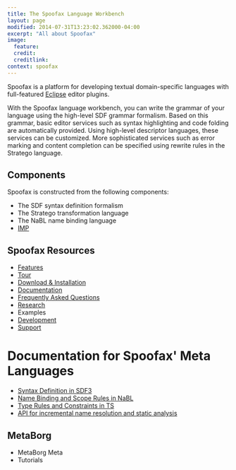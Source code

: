 ```yaml
---
title: The Spoofax Language Workbench 
layout: page
modified: 2014-07-31T13:23:02.362000-04:00
excerpt: "All about Spoofax"
image:
  feature: 
  credit: 
  creditlink: 
context: spoofax
---
```

 
Spoofax is a platform for developing textual domain-specific languages with full-featured [Eclipse](http://eclipse.org) editor plugins.
 
With the Spoofax language workbench, you can write the grammar of your language using the high-level SDF  grammar formalism. Based on this grammar, basic editor services such as syntax highlighting and code folding are automatically provided. Using high-level descriptor languages, these services can be customized. More sophisticated services such as error marking and content completion can be specified using rewrite rules in the Stratego language.

## Components

Spoofax is constructed from the following components:

* The SDF syntax definition formalism
* The Stratego transformation language
* The NaBL name binding language
* [IMP](https://github.com/impulse-org)

## Spoofax Resources

* [Features](features/)
* [Tour](tour/)
* [Download & Installation](/download)
* [Documentation](documentation/)
* [Frequently Asked Questions](faq/)
* [Research](research/)
* Examples
* [Development](/dev/)
* [Support](support/)

# Documentation for Spoofax' Meta Languages

* [Syntax Definition in SDF3](sdf3/)
* [Name Binding and Scope Rules in NaBL](nabl/)
* [Type Rules and Constraints in TS](ts/)
* [API for incremental name resolution and static analysis](nabl/)

## MetaBorg

* MetaBorg Meta
* Tutorials

